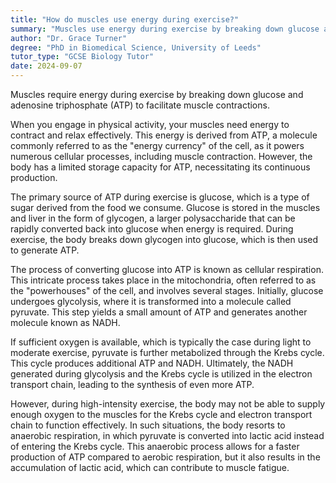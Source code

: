 ```yaml
---
title: "How do muscles use energy during exercise?"
summary: "Muscles use energy during exercise by breaking down glucose and ATP to fuel muscle contractions."
author: "Dr. Grace Turner"
degree: "PhD in Biomedical Science, University of Leeds"
tutor_type: "GCSE Biology Tutor"
date: 2024-09-07
---
```


Muscles require energy during exercise by breaking down glucose and adenosine triphosphate (ATP) to facilitate muscle contractions.

When you engage in physical activity, your muscles need energy to contract and relax effectively. This energy is derived from ATP, a molecule commonly referred to as the "energy currency" of the cell, as it powers numerous cellular processes, including muscle contraction. However, the body has a limited storage capacity for ATP, necessitating its continuous production.

The primary source of ATP during exercise is glucose, which is a type of sugar derived from the food we consume. Glucose is stored in the muscles and liver in the form of glycogen, a larger polysaccharide that can be rapidly converted back into glucose when energy is required. During exercise, the body breaks down glycogen into glucose, which is then used to generate ATP.

The process of converting glucose into ATP is known as cellular respiration. This intricate process takes place in the mitochondria, often referred to as the "powerhouses" of the cell, and involves several stages. Initially, glucose undergoes glycolysis, where it is transformed into a molecule called pyruvate. This step yields a small amount of ATP and generates another molecule known as NADH.

If sufficient oxygen is available, which is typically the case during light to moderate exercise, pyruvate is further metabolized through the Krebs cycle. This cycle produces additional ATP and NADH. Ultimately, the NADH generated during glycolysis and the Krebs cycle is utilized in the electron transport chain, leading to the synthesis of even more ATP.

However, during high-intensity exercise, the body may not be able to supply enough oxygen to the muscles for the Krebs cycle and electron transport chain to function effectively. In such situations, the body resorts to anaerobic respiration, in which pyruvate is converted into lactic acid instead of entering the Krebs cycle. This anaerobic process allows for a faster production of ATP compared to aerobic respiration, but it also results in the accumulation of lactic acid, which can contribute to muscle fatigue.
    